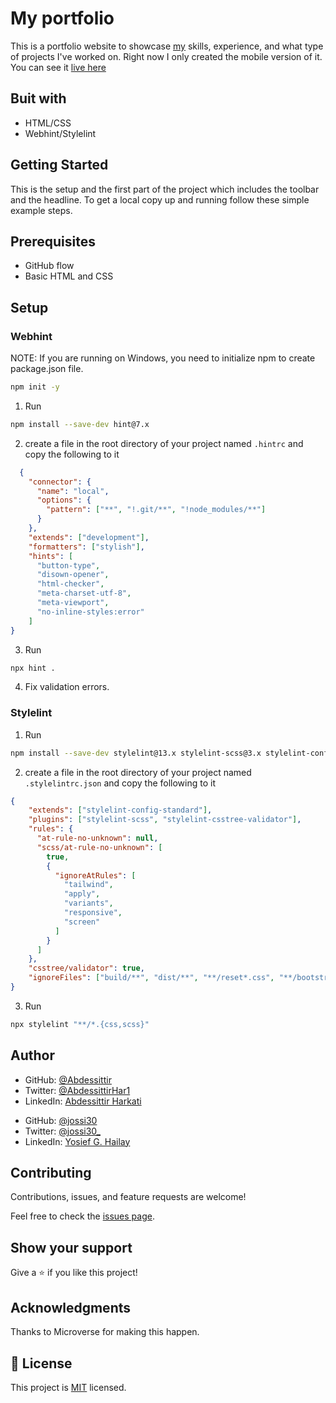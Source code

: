 # My portfolio

This is a portfolio website to showcase [my](https://github.com/Abdessittir) skills, experience, and what type of projects I've worked on.
Right now I only created the mobile version  of it.
You can see it [live here](https://abdessittir.github.io/)

## Buit with

* HTML/CSS
* Webhint/Stylelint

## Getting Started

This is the setup and the first part of the project which includes the toolbar and the headline.
To get a local copy up and running follow these simple example steps.

## Prerequisites

* GitHub flow
* Basic HTML and CSS


## Setup
### Webhint

NOTE: If you are running on Windows, you need to initialize npm to create package.json file.
```bash
npm init -y
```

1. Run 
```bash
npm install --save-dev hint@7.x
```
2. create a file in the root directory of your project named ```.hintrc``` and copy the following to it
```json
  {
    "connector": {
      "name": "local",
      "options": {
        "pattern": ["**", "!.git/**", "!node_modules/**"]
      }
    },
    "extends": ["development"],
    "formatters": ["stylish"],
    "hints": [
      "button-type",
      "disown-opener",
      "html-checker",
      "meta-charset-utf-8",
      "meta-viewport",
      "no-inline-styles:error"
    ]
}
```
3. Run 
```bash
npx hint .
```
4. Fix validation errors.

### Stylelint
1. Run 
```bash
npm install --save-dev stylelint@13.x stylelint-scss@3.x stylelint-config-standard@21.x stylelint-csstree-validator@1.x
``` 
2. create a file in the root directory of your project named ```.stylelintrc.json``` and copy the following to it

```json
{
    "extends": ["stylelint-config-standard"],
    "plugins": ["stylelint-scss", "stylelint-csstree-validator"],
    "rules": {
      "at-rule-no-unknown": null,
      "scss/at-rule-no-unknown": [
        true,
        {
          "ignoreAtRules": [
            "tailwind",
            "apply",
            "variants",
            "responsive",
            "screen"
          ]
        }
      ]
    },
    "csstree/validator": true,
    "ignoreFiles": ["build/**", "dist/**", "**/reset*.css", "**/bootstrap*.css"]
}
```
3. Run 
```bash
npx stylelint "**/*.{css,scss}"
``` 

## Author

* GitHub: [@Abdessittir](https://github.com/Abdessittir)
* Twitter: [@AbdessittirHar1](https://twitter.com/AbdessittirHar1)
* LinkedIn: [Abdessittir Harkati](https://www.linkedin.com/in/abdessittir-harkati-a61b7324a/)

- GitHub: [@jossi30](https://github.com/jossi30)
- Twitter: [@jossi30_](https://twitter.com/jossi30_)
- LinkedIn: [Yosief G. Hailay](https://linkedin.com/in/YosiefG.Hailay)

## Contributing

Contributions, issues, and feature requests are welcome!

Feel free to check the [issues page](https://github.com/Abdessittir/Hello-Microverse/issues).

## Show your support
Give a ⭐️ if you like this project!

## Acknowledgments

Thanks to Microverse for making this happen.

## 📝 License

This project is [MIT](https://github.com/Abdessittir/portfolio-project/blob/setup-and-mobile-first/LICENSE) licensed.
